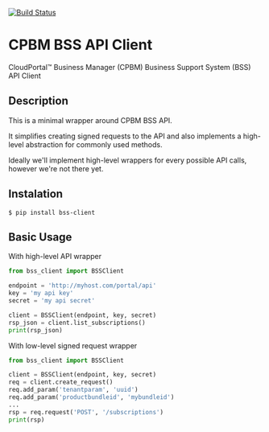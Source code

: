 [![Build Status](https://travis-ci.org/globocom/python-bss-client.svg?branch=master)](https://travis-ci.org/globocom/python-bss-client)

# CPBM BSS API Client

­CloudPortal™ Business Manager (CPBM) Business Support System (BSS) API Client

## Description

This is a minimal wrapper around CPBM BSS API.

It simplifies creating signed requests to the API and also implements a 
high-level abstraction for commonly used methods.

Ideally we'll implement high-level wrappers for every possible API calls,
however we're not there yet.

## Instalation

```
$ pip install bss-client
```

## Basic Usage

With high-level API wrapper

```python
from bss_client import BSSClient

endpoint = 'http://myhost.com/portal/api'
key = 'my api key'
secret = 'my api secret'

client = BSSClient(endpoint, key, secret)
rsp_json = client.list_subscriptions()
print(rsp_json)
```

With low-level signed request wrapper

```python
from bss_client import BSSClient

client = BSSClient(endpoint, key, secret)
req = client.create_request()
req.add_param('tenantparam', 'uuid')
req.add_param('productbundleid', 'mybundleid')
...
rsp = req.request('POST', '/subscriptions')
print(rsp)
```
